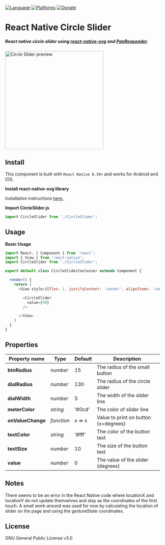 [![Language](https://img.shields.io/badge/language-ES%206-orange.svg)](https://github.com/lukehoban/es6features#readme)
[![Platforms](https://img.shields.io/badge/platform-iOS%20%7C%20Android-lightgrey.svg)](http://facebook.github.io/react-native/docs/getting-started.html)
[![Donate](https://img.shields.io/badge/Donate-PayPal-green.svg)](https://paypal.me/RayChooi)
# React Native Circle Slider


##### React native circle slider using [react-native-svg](https://github.com/react-native-community/react-native-svg) and [PanResponder](https://facebook.github.io/react-native/docs/panresponder.html).

<img src="https://github.com/raymondchooi/react-native-circle-slider/blob/master/img/circleSliderPreview.gif" alt="Circle Slider preview" width="320px"></img>

## Install

This component is built with `React Native 0.39+` and works for Android and iOS.

**Install react-native-svg library**

Installation instructions [here.](https://github.com/react-native-community/react-native-svg)

**Import CircleSlider.js**
```javascript
import CircleSlider from './CircleSlider';
```

## Usage

**Basic Usage**

```javascript
import React, { Component } from 'react';
import { View } from 'react-native';
import CircleSlider from './CircleSlider';

export default class CircleSliderContainer extends Component {

  render() {
    return (
      <View style={{flex: 1, justifyContent: 'center', alignItems: 'center'}}>

        <CircleSlider
          value={90}
        />

      </View>
    )
  }
}
```

## Properties

| Property name        | Type       | Default | Description                          |
| ---                  | ---        | ---     | ---                                  |
| **btnRadius**        | *number*   | 15      | The radius of the small button       |
| **dialRadius**       | *number*   | 130     | The radius of the circle slider      |
| **dialWidth**        | *number*   | 5       | The width of the slider line         |
| **meterColor**       | *string*   | '#0cd'  | The color of slider line             |
| **onValueChange**    | *function* | x => x  | Value to print on button (x=degrees) |
| **textColor**        | *string*   | '#fff'  | The color of the button text         |
| **textSize**         | *number*   | 10      | The size of the button text          |
| **value**            | *number*   | 0       | The value of the slider (degrees)    |

## Notes

There seems to be an error in the React Native code where locationX and locationY do not update themselves and stay as the coordinates of the first touch.
A small work-around was used for now by calculating the location of slider on the page and using the gestureState coordinates.

## License

GNU General Public License v3.0
